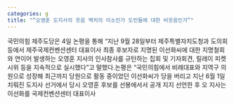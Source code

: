 ```yaml
---
categories: g
title: "“오영훈 도지사의 웃음 백치의 미소인가 도민들에 대한 비웃음인가”"
---
```

국민의힘 제주도당은 4일 논평을 통해 “지난 9월 28일부터 제주특별자치도청과 도의회 등에서 제주국제컨벤션센터 대표이사 최종 후보자로 지명된 이선화씨에 대한 지명철회와 연이어 발생하는 오영훈 지사의 인사참사를 규탄하는 집회 및 기자회견, 릴레이 피켓 시위 등을 지속적으로 실시했다”고 말했다.논평은 “국민의힘에서 비례대표와 지역구 의원으로 성장해 최근까지 당원으로 활동 중이었던 이선화씨가 당을 버리고 지난 6월 1일 치뤄진 도지사 선거에서 당시 오영훈 후보를 선봉에서서 공개 지지 선언한 후 오 지사는 이선화를 국제컨벤션센터 대표이사